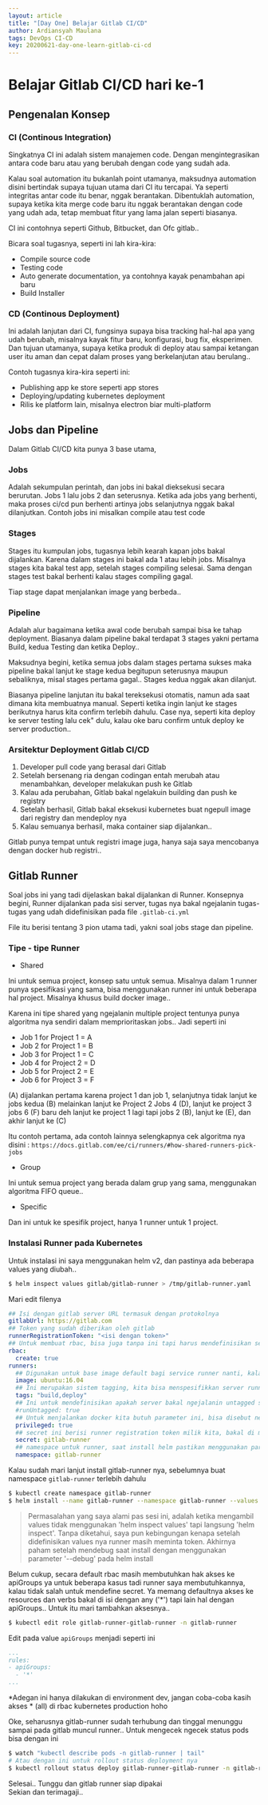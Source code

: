 ```yaml
---
layout: article
title: "[Day One] Belajar Gitlab CI/CD"
author: Ardiansyah Maulana
tags: DevOps CI-CD
key: 20200621-day-one-learn-gitlab-ci-cd
---
```

# Belajar Gitlab CI/CD hari ke-1

## Pengenalan Konsep

### CI (Continous Integration)

Singkatnya CI ini adalah sistem manajemen code. Dengan mengintegrasikan antara code baru atau yang berubah dengan code yang sudah ada.

Kalau soal automation itu bukanlah point utamanya, maksudnya automation disini bertindak supaya tujuan utama dari CI itu tercapai. Ya seperti integritas antar code itu benar, nggak berantakan. Dibentuklah automation, supaya ketika kita merge code baru itu nggak berantakan dengan code yang udah ada, tetap membuat fitur yang lama jalan seperti biasanya.

CI ini contohnya seperti Github, Bitbucket, dan Ofc gitlab..

Bicara soal tugasnya, seperti ini lah kira-kira:

- Compile source code
- Testing code
- Auto generate documentation, ya contohnya kayak penambahan api baru
- Build Installer

### CD (Continous Deployment)

Ini adalah lanjutan dari CI, fungsinya supaya bisa tracking hal-hal apa yang udah berubah, misalnya kayak fitur baru, konfigurasi, bug fix, eksperimen. Dan tujuan utamanya, supaya ketika produk di deploy atau sampai ketangan user itu aman dan cepat dalam proses yang berkelanjutan atau berulang..

Contoh tugasnya kira-kira seperti ini:

- Publishing app ke store seperti app stores
- Deploying/updating kubernetes deployment
- Rilis ke platform lain, misalnya electron biar multi-platform

## Jobs dan Pipeline

Dalam Gitlab CI/CD kita punya 3 base utama,

### Jobs

Adalah sekumpulan perintah, dan jobs ini bakal dieksekusi secara berurutan. Jobs 1 lalu jobs 2 dan seterusnya. Ketika ada jobs yang berhenti, maka proses ci/cd pun berhenti artinya jobs selanjutnya nggak bakal dilanjutkan. Contoh jobs ini misalkan compile atau test code

### Stages

Stages itu kumpulan jobs, tugasnya lebih kearah kapan jobs bakal dijalankan. Karena dalam stages ini bakal ada 1 atau lebih jobs. Misalnya stages kita bakal test app, setelah stages compiling selesai. Sama dengan stages test bakal berhenti kalau stages compiling gagal.

Tiap stage dapat menjalankan image yang berbeda..

### Pipeline

Adalah alur bagaimana ketika awal code berubah sampai bisa ke tahap deployment. Biasanya dalam pipeline bakal terdapat 3 stages yakni pertama Build, kedua Testing dan ketika Deploy..

Maksudnya begini, ketika semua jobs dalam stages pertama sukses maka pipeline bakal lanjut ke stage kedua begitupun seterusnya maupun sebaliknya, misal stages pertama gagal.. Stages kedua nggak akan dilanjut.

Biasanya pipeline lanjutan itu bakal tereksekusi otomatis, namun ada saat dimana kita membuatnya manual. Seperti ketika ingin lanjut ke stages berikutnya harus kita confirm terlebih dahulu. Case nya, seperti kita deploy ke server testing lalu cek" dulu, kalau oke baru confirm untuk deploy ke server production..

### Arsitektur Deployment Gitlab CI/CD

1. Developer pull code yang berasal dari Gitlab
2. Setelah bersenang ria dengan codingan entah merubah atau menambahkan, developer melakukan push ke Gitlab
3. Kalau ada perubahan, Gitlab bakal ngelakuin building dan push ke registry
4. Setelah berhasil, Gitlab bakal eksekusi kubernetes buat ngepull image dari registry dan mendeploy nya
5. Kalau semuanya berhasil, maka container siap dijalankan..

Gitlab punya tempat untuk registri image juga, hanya saja saya mencobanya dengan docker hub registri..

## Gitlab Runner

Soal jobs ini yang tadi dijelaskan bakal dijalankan di Runner. Konsepnya begini, Runner dijalankan pada sisi server, tugas nya bakal ngejalanin tugas-tugas yang udah didefinisikan pada file `.gitlab-ci.yml` 

File itu berisi tentang 3 pion utama tadi, yakni soal jobs stage dan pipeline.

### Tipe - tipe Runner

- Shared

Ini untuk semua project, konsep satu untuk semua. Misalnya dalam 1 runner punya spesifikasi yang sama, bisa menggunakan runner ini untuk beberapa hal project. Misalnya khusus build docker image..

Karena ini tipe shared yang ngejalanin multiple project tentunya punya algoritma nya sendiri dalam memprioritaskan jobs.. Jadi seperti ini

- Job 1 for Project 1 = A
- Job 2 for Project 1 = B
- Job 3 for Project 1 = C
- Job 4 for Project 2 = D
- Job 5 for Project 2 = E
- Job 6 for Project 3 = F

(A) dijalankan pertama karena project 1 dan job 1, selanjutnya tidak lanjut ke jobs kedua (B) melainkan lanjut ke Project 2 Jobs 4 (D), lanjut ke project 3 jobs 6 (F) baru deh lanjut ke project 1 lagi tapi jobs 2 (B), lanjut ke (E), dan akhir lanjut ke (C)

Itu contoh pertama, ada contoh lainnya selengkapnya cek algoritma nya disini : `https://docs.gitlab.com/ee/ci/runners/#how-shared-runners-pick-jobs`

- Group

Ini untuk semua project yang berada dalam grup yang sama, menggunakan algoritma FIFO queue..

- Specific

Dan ini untuk ke spesifik project, hanya 1 runner untuk 1 project.

### Instalasi Runner pada Kubernetes

Untuk instalasi ini saya menggunakan helm v2, dan pastinya ada beberapa values yang diubah..

```bash
$ helm inspect values gitlab/gitlab-runner > /tmp/gitlab-runner.yaml
```

Mari edit filenya

```yaml
## Isi dengan gitlab server URL termasuk dengan protokolnya
gitlabUrl: https://gitlab.com
## Token yang sudah diberikan oleh gitlab
runnerRegistrationToken: "<isi dengan token>"
## Untuk membuat rbac, bisa juga tanpa ini tapi harus mendefinisikan service name account untuk hak akses tentunya
rbac:
  create: true
runners:
  ## Digunakan untuk base image default bagi service runner nanti, kalau image udah didefinisikan nggak bakal menggunakan base image ini
  image: ubuntu:16.04
  ## Ini merupakan sistem tagging, kita bisa menspesifikkan server runner yang ingin dijalankan dengan tag ini
  tags: "build,deploy"
  ## Ini untuk mendefinisikan apakah server bakal ngejalanin untagged stage, defaultnya true kalau tags nggak didefinisikan begitupun sebaliknya
  #runUntagged: true
  ## Untuk menjalankan docker kita butuh parameter ini, bisa disebut nested container seperti di lxd
  privileged: true
  ## secret ini berisi runner registration token milik kita, bakal di mount ke runner
  secret: gitlab-runner
  ## namespace untuk runner, saat install helm pastikan menggunakan parameter --namespace
  namespace: gitlab-runner
```

Kalau sudah mari lanjut install gitlab-runner nya, sebelumnya buat namespace `gitlab-runner` terlebih dahulu

```bash
$ kubectl create namespace gitlab-runner
$ helm install --name gitlab-runner --namespace gitlab-runner --values /tmp/gitlab-runner.yaml gitlab/gitlab-runner
```

> Permasalahan yang saya alami pas sesi ini, adalah ketika mengambil values tidak menggunakan 'helm inspect values' tapi langsung 'helm inspect'. Tanpa diketahui, saya pun kebingungan kenapa setelah didefinisikan values nya runner masih meminta token. Akhirnya paham setelah mendebug saat install dengan menggunakan parameter '--debug' pada helm install

Belum cukup, secara default rbac masih membutuhkan hak akses ke apiGroups ya untuk beberapa kasus tadi runner saya membutuhkannya, kalau tidak salah untuk mendefine secret. Ya memang defaultnya akses ke resources dan verbs bakal di isi dengan any ('*') tapi lain hal dengan apiGroups.. Untuk itu mari tambahkan aksesnya..

```bash
$ kubectl edit role gitlab-runner-gitlab-runner -n gitlab-runner
```

Edit pada value `apiGroups` menjadi seperti ini

```yaml
...
rules:
- apiGroups:
  - '*'
...
```
*Adegan ini hanya dilakukan di environment dev, jangan coba-coba kasih akses * (all) di rbac kubernetes production hoho

Oke, seharusnya gitlab-runner sudah terhubung dan tinggal menunggu sampai pada gitlab muncul runner.. Untuk mengecek ngecek status pods bisa dengan ini

```bash
$ watch "kubectl describe pods -n gitlab-runner | tail"
# Atau dengan ini untuk rollout status deployment nya
$ kubectl rollout status deploy gitlab-runner-gitlab-runner -n gitlab-runner
```
Selesai.. Tunggu dan gitlab runner siap dipakai  
Sekian dan terimagaji..
